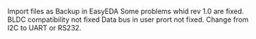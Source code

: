 Import files as Backup in EasyEDA
Some problems whid rev 1.0 are fixed. 
BLDC compatibility not fixed
Data bus in user prort not fixed. Change from I2C to UART or RS232. 
